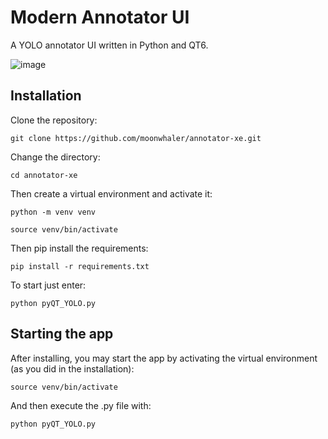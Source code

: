 # Modern Annotator UI
A YOLO annotator UI written in Python and QT6.

![image](https://github.com/user-attachments/assets/f5b83608-f8ed-4cf9-9504-f8db2ae5449c)

## Installation
Clone the repository:

`git clone https://github.com/moonwhaler/annotator-xe.git`

Change the directory:

`cd annotator-xe`

Then create a virtual environment and activate it:

`python -m venv venv`

`source venv/bin/activate`

Then pip install the requirements:

`pip install -r requirements.txt`

To start just enter:

`python pyQT_YOLO.py`

## Starting the app
After installing, you may start the app by activating the virtual environment (as you did in the installation):

`source venv/bin/activate`

And then execute the .py file with:

`python pyQT_YOLO.py`
